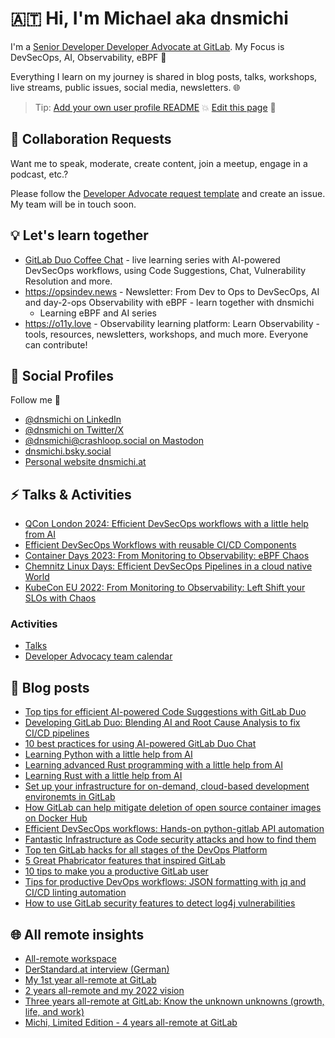 # 🇦🇹 Hi, I'm Michael aka dnsmichi

I'm a [Senior Developer Developer Advocate at GitLab](https://about.gitlab.com/company/team/#dnsmichi). My Focus is DevSecOps, AI, Observability, eBPF 🦊 

Everything I learn on my journey is shared in blog posts, talks, workshops, live streams, public issues, social media, newsletters. 🌐

> Tip: [Add your own user profile README](https://docs.gitlab.com/ee/user/profile/#user-profile-readme) 💥 [Edit this page](https://gitlab.com/dnsmichi/dnsmichi/-/blob/main/README.md) 🌱 

## 🤗 Collaboration Requests

Want me to speak, moderate, create content, join a meetup, engage in a podcast, etc.?

Please follow the [Developer Advocate request template](https://handbook.gitlab.com/handbook/marketing/developer-relations/developer-advocacy/#want-to-work-with-the-team) and create an issue. My team will be in touch soon. 

## 💡 Let's learn together

- [GitLab Duo Coffee Chat](https://www.youtube.com/playlist?list=PL05JrBw4t0Kp5uj_JgQiSvHw1jQu0mSVZ) - live learning series with AI-powered DevSecOps workflows, using Code Suggestions, Chat, Vulnerability Resolution and more. 
- https://opsindev.news - Newsletter: From Dev to Ops to DevSecOps, AI and day-2-ops Observability with eBPF - learn together with dnsmichi 
    - Learning eBPF and AI series 
- https://o11y.love - Observability learning platform: Learn Observability - tools, resources, newsletters, workshops, and much more. Everyone can contribute!   


## 🌈 Social Profiles

Follow me 👋 

- [@dnsmichi on LinkedIn](https://www.linkedin.com/in/dnsmichi/)
- [@dnsmichi on Twitter/X](https://twitter.com/dnsmichi)
- [@dnsmichi@crashloop.social on Mastodon](https://crashloop.social/@dnsmichi)
- [dnsmichi.bsky.social](https://bsky.app/profile/dnsmichi.bsky.social)
- [Personal website dnsmichi.at](https://dnsmichi.at/)

## ⚡️ Talks & Activities

- [QCon London 2024: Efficient DevSecOps workflows with a little help from AI](https://go.gitlab.com/ZDYNXQ)
- [Efficient DevSecOps Workflows with reusable CI/CD Components](https://youtu.be/-yvfSFKAgbA)
- [Container Days 2023: From Monitoring to Observability: eBPF Chaos](https://go.gitlab.com/nwHFeG)
- [Chemnitz Linux Days: Efficient DevSecOps Pipelines in a cloud native World](https://go.gitlab.com/RPog2h)
- [KubeCon EU 2022: From Monitoring to Observability: Left Shift your SLOs with Chaos](https://www.youtube.com/watch?v=BkREMg8adaI)

### Activities

- [Talks](https://dnsmichi.at/talks/)
- [Developer Advocacy team calendar](https://handbook.gitlab.com/handbook/marketing/developer-relations/developer-advocacy/calendar/)

## 🌱 Blog posts

- [Top tips for efficient AI-powered Code Suggestions with GitLab Duo](https://about.gitlab.com/blog/2024/06/11/top-tips-for-efficient-ai-powered-code-suggestions-with-gitlab-duo/)
- [Developing GitLab Duo: Blending AI and Root Cause Analysis to fix CI/CD pipelines](https://go.gitlab.com/i6122K)
- [10 best practices for using AI-powered GitLab Duo Chat](https://go.gitlab.com/UQnuC4)
- [Learning Python with a little help from AI](https://go.gitlab.com/eMmNAl)
- [Learning advanced Rust programming with a little help from AI](https://go.gitlab.com/dXWquG)
- [Learning Rust with a little help from AI](https://go.gitlab.com/N0f6BK)
- [Set up your infrastructure for on-demand, cloud-based development environemts in GitLab](https://go.gitlab.com/dp75xo)
- [How GitLab can help mitigate deletion of open source container images on Docker Hub](https://go.gitlab.com/LTsBCm)
- [Efficient DevSecOps workflows: Hands-on python-gitlab API automation](https://go.gitlab.com/JPIoWd)
- [Fantastic Infrastructure as Code security attacks and how to find them](https://about.gitlab.com/blog/2022/02/17/fantastic-infrastructure-as-code-security-attacks-and-how-to-find-them/)
- [Top ten GitLab hacks for all stages of the DevOps Platform](https://about.gitlab.com/blog/2021/10/19/top-10-gitlab-hacks/)
- [5 Great Phabricator features that inspired GitLab](https://about.gitlab.com/blog/2021/08/13/five-great-phabricator-features-inspired-gitlab/)
- [10 tips to make you a productive GitLab user](https://about.gitlab.com/blog/2021/02/18/improve-your-gitlab-productivity-with-these-10-tips/)
- [Tips for productive DevOps workflows: JSON formatting with jq and CI/CD linting automation](https://about.gitlab.com/blog/2021/04/21/devops-workflows-json-format-jq-ci-cd-lint/)
- [How to use GitLab security features to detect log4j vulnerabilities](https://about.gitlab.com/blog/2021/12/15/use-gitlab-to-detect-vulnerabilities/)


## 🌐 All remote insights

- [All-remote workspace](https://dnsmichi.at/all-remote-workspace/)
- [DerStandard.at interview (German)](https://www.derstandard.de/consent/tcf/story/2000124135517/developer-evangelist-ich-bin-mein-eigener-manager)
- [My 1st year all-remote at GitLab](https://www.polywork.com/dnsmichi/highlights/013680c2-6479-4347-9687-e4ca637065b5)
- [2 years all-remote and my 2022 vision](https://dnsmichi.at/2022/03/02/2-years-all-remote-and-2022-vision/)
- [Three years all-remote at GitLab: Know the unknown unknowns (growth, life, and work)](https://dnsmichi.at/2023/03/02/three-years-all-remote-at-gitlab-know-the-unknown-unknowns-growth-life-work/)
- [Michi, Limited Edition - 4 years all-remote at GitLab](https://dnsmichi.at/2024/03/02/michi-limited-edition-4-years-all-remote-at-gitlab/)
